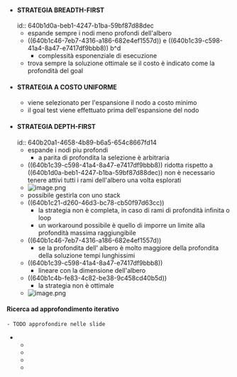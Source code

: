 - #### STRATEGIA BREADTH-FIRST
  id:: 640b1d0a-beb1-4247-b1ba-59bf87d88dec
	- espande sempre i nodi meno profondi dell'albero
	- ((640b1c46-7eb7-4316-a186-682e4ef1557d)) e ((640b1c39-c598-41a4-8a47-e7417df9bbb8)) b^d
		- complessità esponenziale di esecuzione
	- trova sempre la soluzione ottimale se il costo è indicato come la profondità del goal
- #### STRATEGIA A COSTO UNIFORME
	- viene selezionato per l'espansione il nodo a costo minimo
	- il goal test viene effettuato prima dell'espansione del nodo
- #### STRATEGIA DEPTH-FIRST
  id:: 640b20a1-4658-4b89-b6a5-654c8667fd14
	- espande i nodi piu profondi
		- a parita di profondita la selezione è arbitraria
	- ((640b1c39-c598-41a4-8a47-e7417df9bbb8)) ridotta rispetto a ((640b1d0a-beb1-4247-b1ba-59bf87d88dec)) non è necessario tenere attivi tutti i rami dell'albero una volta esplorati
	- ![image.png](../assets/image_1678451291443_0.png)
	- possibile gestirla con uno stack
	- ((640b1c21-d260-46d3-bc78-cb50f97d63cc))
		- la strategia non è completa, in caso di rami di profondità infinita o loop
		- un workaround possibile è quello di imporre un limite alla profondità massima raggiungibile
	- ((640b1c46-7eb7-4316-a186-682e4ef1557d))
		- se la profondita dell' albero è molto maggiore della profondita della soluzione tempi lunghissimi
	- ((640b1c39-c598-41a4-8a47-e7417df9bbb8))
		- lineare con la dimensione dell'albero
	- ((640b1c4b-fe83-4c82-be38-9c458cd40b5d))
		- la strategia non è ottimale
	- ![image.png](../assets/image_1678452245301_0.png)
#### Ricerca ad approfondimento iterativo
	- TODO approfondire nelle slide
-
	-
	-
	-
	-